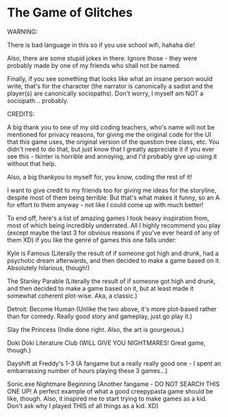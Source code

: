 # The Game of Glitches

WARNING:

There is bad language in this so if you use school wifi, hahaha die!

Also, there are some stupid jokes in there. Ignore those - they were probably made by one of my friends who shall not be named.

Finally, if you see something that looks like what an insane person would write, that's for the character (the narrator is canonically a sadist and the player(s) are canonically sociopaths). Don't worry, I myself am NOT a sociopath... probably.


CREDITS:

A big thank you to one of my old coding teachers, who's name will not be mentioned for privacy reasons, for giving me the original code for the UI that this game uses, the original version of the question tree class, etc. You didn't need to do that, but just know that I greatly appreciate it if you ever see this - tkinter is horrible and annoying, and I'd probably give up using it without that help.

Also, a big thankyou to myself for, you know, coding the rest of it!

I want to give credit to my friends too for giving me ideas for the storyline, despite most of them being terrible. But that's what makes it funny, so an A for effort to them anyway - not like I could come up with much better!


To end off, here's a list of amazing games I took heavy inspiration from, most of which being incredibly underrated. All I highly recommend you play (except maybe the last 3 for obvious reasons if you've ever heard of any of them XD) if you like the genre of games this one falls under:

Kyle is Famous (Literally the result of if someone got high and drunk, had a psychotic dream afterwards, and then decided to make a game based on it. Absolutely hilarious, though!)

The Stanley Parable (Literally the result of if someone got high and drunk, and then decided to make a game based on it, but at least made it somewhat coherent plot-wise. Aka, a classic.)

Detroit: Become Human (Unlike the two above, it's more plot-based rather than for comedy. Really good story and gameplay, just go play it.)

Slay the Princess (Indie done right. Also, the art is gourgeous.)

Doki Doki Literature Club (WILL GIVE YOU NIGHTMARES! Great game, though.)

Dayshift at Freddy's 1-3 (A fangame but a really really good one - I spent an embarrassing number of hours playing these 3 games...)

Sonic.exe Nightmare Beginning (Another fangame - DO NOT SEARCH THIS ONE UP! A perfect example of what a good creepypasta game should be like, though. Also, it inspired me to start trying to make games as a kid. Don't ask why I played THIS of all things as a kid. XD)

